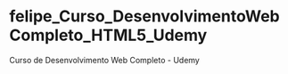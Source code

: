 # felipe_Curso_DesenvolvimentoWebCompleto_HTML5_Udemy
Curso de Desenvolvimento Web Completo - Udemy
